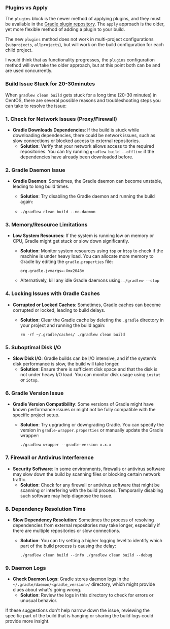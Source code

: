 ### Plugins vs Apply

The `plugins` block is the newer method of applying plugins, and they must be available in the [Gradle plugin repository](http://plugins.gradle.org/). The `apply` approach is the older, yet more flexible method of adding a plugin to your build.

The new `plugins` method does not work in multi-project configurations (`subprojects`, `allprojects`), but will work on the build configuration for each child project.

I would think that as functionality progresses, the `plugins` configuration method will overtake the older approach, but at this point both can be and are used concurrently.



### Build Issue Stuck for 20-30minutes
When `gradlew clean build` gets stuck for a long time (20-30 minutes) in CentOS, there are several possible reasons and troubleshooting steps you can take to resolve the issue:

### 1. **Check for Network Issues (Proxy/Firewall)**

- **Gradle Downloads Dependencies**: If the build is stuck while downloading dependencies, there could be network issues, such as slow connections or blocked access to external repositories.
    - **Solution**: Verify that your network allows access to the required repositories. You can try running `gradlew build --offline` if the dependencies have already been downloaded before.

### 2. **Gradle Daemon Issue**

- **Gradle Daemon**: Sometimes, the Gradle daemon can become unstable, leading to long build times.
    - **Solution**: Try disabling the Gradle daemon and running the build again:
    
    - `./gradlew clean build --no-daemon`

### 3. **Memory/Resource Limitations**

- **Low System Resources**: If the system is running low on memory or CPU, Gradle might get stuck or slow down significantly.
    - **Solution**: Monitor system resources using `top` or `htop` to check if the machine is under heavy load. You can allocate more memory to Gradle by editing the `gradle.properties` file:
    
        `org.gradle.jvmargs=-Xmx2048m`
        
    - Alternatively, kill any idle Gradle daemons using:
        `./gradlew --stop`
        

### 4. **Locking Issues with Gradle Caches**

- **Corrupted or Locked Caches**: Sometimes, Gradle caches can become corrupted or locked, leading to build delays.
    - **Solution**: Clear the Gradle cache by deleting the `.gradle` directory in your project and running the build again:
        

        `rm -rf ~/.gradle/caches/ ./gradlew clean build`
        

### 5. **Suboptimal Disk I/O**

- **Slow Disk I/O**: Gradle builds can be I/O intensive, and if the system’s disk performance is slow, the build will take longer.
    - **Solution**: Ensure there is sufficient disk space and that the disk is not under heavy I/O load. You can monitor disk usage using `iostat` or `iotop`.

### 6. **Gradle Version Issue**

- **Gradle Version Compatibility**: Some versions of Gradle might have known performance issues or might not be fully compatible with the specific project setup.
    - **Solution**: Try upgrading or downgrading Gradle. You can specify the version in `gradle-wrapper.properties` or manually update the Gradle wrapper:
        
        `./gradlew wrapper --gradle-version x.x.x`
        

### 7. **Firewall or Antivirus Interference**

- **Security Software**: In some environments, firewalls or antivirus software may slow down the build by scanning files or blocking certain network traffic.
    - **Solution**: Check for any firewall or antivirus software that might be scanning or interfering with the build process. Temporarily disabling such software may help diagnose the issue.

### 8. **Dependency Resolution Time**

- **Slow Dependency Resolution**: Sometimes the process of resolving dependencies from external repositories may take longer, especially if there are multiple repositories or slow connections.
    - **Solution**: You can try setting a higher logging level to identify which part of the build process is causing the delay:
        
        `./gradlew clean build --info ./gradlew clean build --debug`
        

### 9. **Daemon Logs**

- **Check Daemon Logs**: Gradle stores daemon logs in the `~/.gradle/daemon/<gradle_version>/` directory, which might provide clues about what's going wrong.
    - **Solution**: Review the logs in this directory to check for errors or unusual behavior.

If these suggestions don't help narrow down the issue, reviewing the specific part of the build that is hanging or sharing the build logs could provide more insight.
